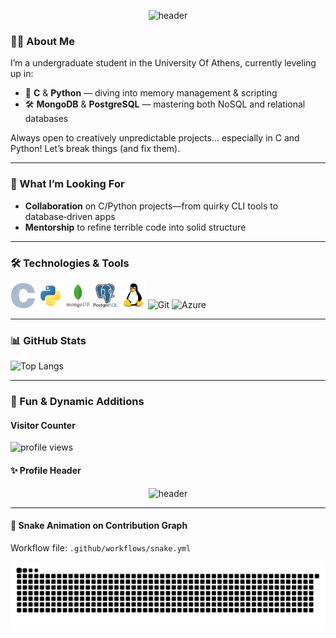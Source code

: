 <p align="center">
  <img src="https://capsule-render.vercel.app/api?type=waving&color=gradient&text=👋+Hello+World,+I'm+Alpha&height=120" alt="header"/>
</p>

### 👨‍💻 About Me
I’m a undergraduate student in the University Of Athens, currently leveling up in:

- 🔭 **C** & **Python** — diving into memory management & scripting  
- 🛠 **MongoDB** & **PostgreSQL** — mastering both NoSQL and relational databases  

Always open to creatively unpredictable projects… especially in C and Python! Let’s break things (and fix them).

---

### 🤝 What I’m Looking For
- **Collaboration** on C/Python projects—from quirky CLI tools to database‑driven apps  
- **Mentorship** to refine terrible code into solid structure  

---

### 🛠 Technologies & Tools
<p align="left">
  <img alt="C" src="https://raw.githubusercontent.com/devicons/devicon/master/icons/c/c-original.svg" width="40"/>
  <img alt="Python" src="https://raw.githubusercontent.com/devicons/devicon/master/icons/python/python-original.svg" width="40"/>
  <img alt="MongoDB" src="https://raw.githubusercontent.com/devicons/devicon/master/icons/mongodb/mongodb-original-wordmark.svg" width="40"/>
  <img alt="PostgreSQL" src="https://raw.githubusercontent.com/devicons/devicon/master/icons/postgresql/postgresql-original-wordmark.svg" width="40"/>
  <img alt="Linux" src="https://raw.githubusercontent.com/devicons/devicon/master/icons/linux/linux-original.svg" width="40"/>
  <img alt="Git" src="https://www.vectorlogo.zone/logos/git-scm/git-scm-icon.svg" width="40"/>
  <img alt="Azure" src="https://www.vectorlogo.zone/logos/microsoft_azure/microsoft_azure-icon.svg" width="40"/>
</p>

---

### 📊 GitHub Stats
![Top Langs](https://github-readme-stats.vercel.app/api/top-langs?username=alphawastaken&show_icons=true&layout=compact)

---

### 🚀 Fun & Dynamic Additions

#### **Visitor Counter**  
<img src="https://komarev.com/ghpvc/?username=alphawastaken&label=Profile+views&color=0e75b6&style=flat" alt="profile views"/>

#### ✨ Profile Header  
<p align="center">
  <img src="https://capsule-render.vercel.app/api?type=waving&color=gradient&text=👋+Hello+World,+I'm+Alpha&height=120" alt="header"/>
</p>

---

#### 🐍 Snake Animation on Contribution Graph

Workflow file: `.github/workflows/snake.yml`

<picture>
  <source media="(prefers-color-scheme: dark)"
          srcset="https://raw.githubusercontent.com/Alphawastaken/Alphawastaken/output/github-snake-dark.svg" />
  <source media="(prefers-color-scheme: light)"
          srcset="https://raw.githubusercontent.com/Alphawastaken/Alphawastaken/output/github-snake.svg" />
  <img alt="GitHub Snake" src="https://raw.githubusercontent.com/Alphawastaken/Alphawastaken/output/github-snake.svg" />
</picture>
